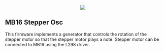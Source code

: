 <p align="center"><img src="img/MB16_banner_app_stepper_osc.png"></p>



## MB16 Stepper Osc

This firmware implements a generator that controls the rotation of the stepper motor so that the stepper motor plays a note. Stepper motor can be connected to MB16 using the L298 driver.
